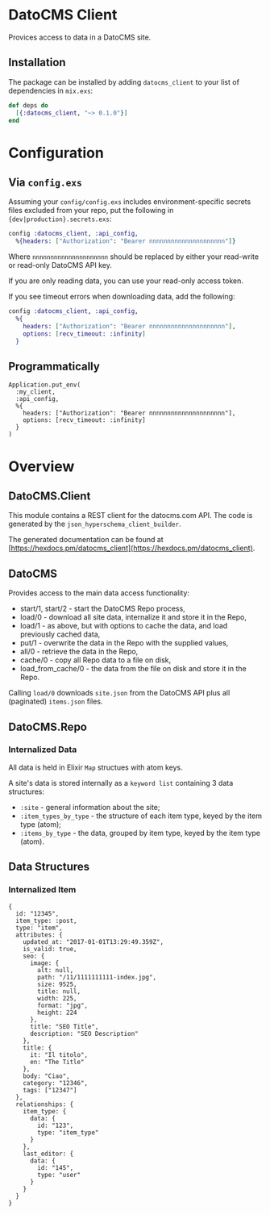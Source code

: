 # DatoCMS Client

Provices access to data in a DatoCMS site.

## Installation

The package can be installed
by adding `datocms_client` to your list of dependencies in `mix.exs`:

```elixir
def deps do
  [{:datocms_client, "~> 0.1.0"}]
end
```

# Configuration

## Via `config.exs`

Assuming your `config/config.exs` includes environment-specific secrets files
excluded from your repo, put the following in `{dev|production}.secrets.exs`:

```elixir
config :datocms_client, :api_config,
  %{headers: ["Authorization": "Bearer nnnnnnnnnnnnnnnnnnnnn"]}
```

Where `nnnnnnnnnnnnnnnnnnnnn` should be replaced by either your read-write or
read-only DatoCMS API key.

If you are only reading data, you can use your read-only access token.

If you see timeout errors when downloading data, add the following:

```elixir
config :datocms_client, :api_config,
  %{
    headers: ["Authorization": "Bearer nnnnnnnnnnnnnnnnnnnnn"],
    options: [recv_timeout: :infinity]
  }
```

## Programmatically

```
Application.put_env(
  :my_client,
  :api_config,
  %{
    headers: ["Authorization": "Bearer nnnnnnnnnnnnnnnnnnnnn"],
    options: [recv_timeout: :infinity]
  }
)
```

# Overview

## DatoCMS.Client

This module contains a REST client for the datocms.com API. The code is
generated by the `json_hyperschema_client_builder`.

The generated documentation can be found at
[https://hexdocs.pm/datocms_client](https://hexdocs.pm/datocms_client).

## DatoCMS

Provides access to the main data access functionality:

* start/1, start/2 - start the DatoCMS Repo process,
* load/0 - download all site data, internalize it and store it in the Repo,
* load/1 - as above, but with options to cache the data, and load previously
  cached data,
* put/1 - overwrite the data in the Repo with the supplied values,
* all/0 - retrieve the data in the Repo,
* cache/0 - copy all Repo data to a file on disk,
* load_from_cache/0 - the data from the file on disk and store it in the Repo.

Calling `load/0` downloads `site.json` from the DatoCMS API plus all
(paginated) `items.json` files.

## DatoCMS.Repo

### Internalized Data

All data is held in Elixir `Map` structues with atom keys.

A site's data is stored internally as a `keyword list` containing 3 data
structures:

* `:site` - general information about the site;
* `:item_types_by_type` - the structure of each item type, keyed by the
  item type (atom);
* `:items_by_type` - the data, grouped by item type, keyed by the item
  type (atom).

## Data Structures

### Internalized Item

```
{
  id: "12345",
  item_type: :post,
  type: "item",
  attributes: {
    updated_at: "2017-01-01T13:29:49.359Z",
    is_valid: true,
    seo: {
      image: {
        alt: null,
        path: "/11/1111111111-index.jpg",
        size: 9525,
        title: null,
        width: 225,
        format: "jpg",
        height: 224
      },
      title: "SEO Title",
      description: "SEO Description"
    },
    title: {
      it: "Il titolo",
      en: "The Title"
    },
    body: "Ciao",
    category: "12346",
    tags: ["12347"]
  },
  relationships: {
    item_type: {
      data: {
        id: "123",
        type: "item_type"
      }
    },
    last_editor: {
      data: {
        id: "145",
        type: "user"
      }
    }
  }
}
```
